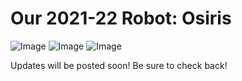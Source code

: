 # Our 2021-22 Robot: Osiris

![Image](/img/routes/robots/2021-22/osirisChallenge.png)
![Image](/img/routes/robots/2021-22/osirisRender.png)
![Image](/img/routes/robots/2021-22/osirisCAD.png)

Updates will be posted soon! Be sure to check back!
